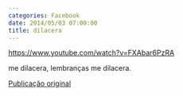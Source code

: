 ```yaml
---
categories: Facebook
date: 2014/05/03 07:00:00
title: dilacera
---
```


https://www.youtube.com/watch?v=FXAbar6PzRA

me dilacera, lembranças
me dilacera.

[Publicação original](https://www.facebook.com/permalink.php?story_fbid=1419152685021762&id=1418031755133855)
